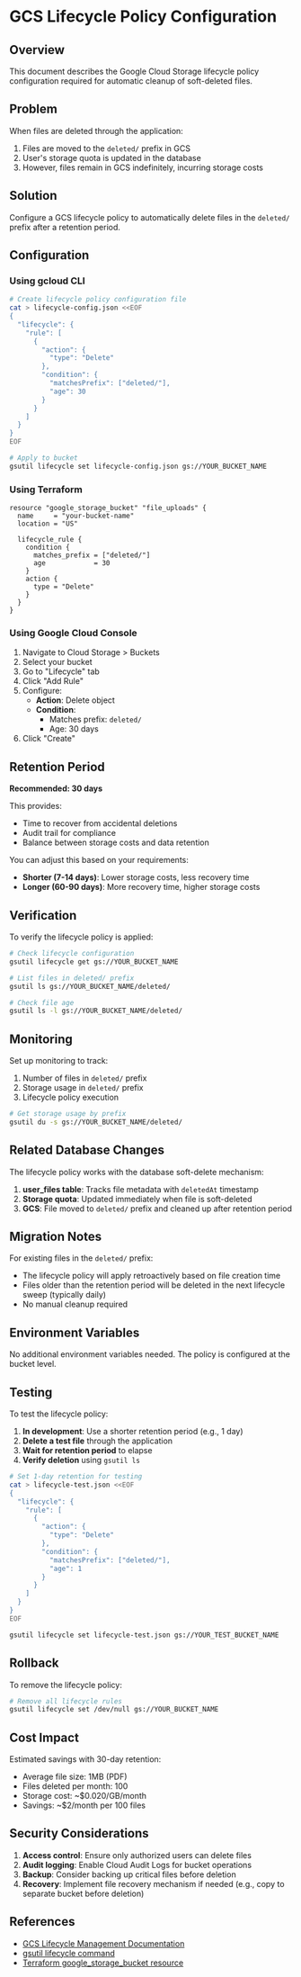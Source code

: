 # GCS Lifecycle Policy Configuration

## Overview

This document describes the Google Cloud Storage lifecycle policy configuration required for automatic cleanup of soft-deleted files.

## Problem

When files are deleted through the application:

1. Files are moved to the `deleted/` prefix in GCS
2. User's storage quota is updated in the database
3. However, files remain in GCS indefinitely, incurring storage costs

## Solution

Configure a GCS lifecycle policy to automatically delete files in the `deleted/` prefix after a retention period.

## Configuration

### Using gcloud CLI

```bash
# Create lifecycle policy configuration file
cat > lifecycle-config.json <<EOF
{
  "lifecycle": {
    "rule": [
      {
        "action": {
          "type": "Delete"
        },
        "condition": {
          "matchesPrefix": ["deleted/"],
          "age": 30
        }
      }
    ]
  }
}
EOF

# Apply to bucket
gsutil lifecycle set lifecycle-config.json gs://YOUR_BUCKET_NAME
```

### Using Terraform

```hcl
resource "google_storage_bucket" "file_uploads" {
  name     = "your-bucket-name"
  location = "US"

  lifecycle_rule {
    condition {
      matches_prefix = ["deleted/"]
      age            = 30
    }
    action {
      type = "Delete"
    }
  }
}
```

### Using Google Cloud Console

1. Navigate to Cloud Storage > Buckets
2. Select your bucket
3. Go to "Lifecycle" tab
4. Click "Add Rule"
5. Configure:
   - **Action**: Delete object
   - **Condition**:
     - Matches prefix: `deleted/`
     - Age: 30 days
6. Click "Create"

## Retention Period

**Recommended: 30 days**

This provides:

- Time to recover from accidental deletions
- Audit trail for compliance
- Balance between storage costs and data retention

You can adjust this based on your requirements:

- **Shorter (7-14 days)**: Lower storage costs, less recovery time
- **Longer (60-90 days)**: More recovery time, higher storage costs

## Verification

To verify the lifecycle policy is applied:

```bash
# Check lifecycle configuration
gsutil lifecycle get gs://YOUR_BUCKET_NAME

# List files in deleted/ prefix
gsutil ls gs://YOUR_BUCKET_NAME/deleted/

# Check file age
gsutil ls -l gs://YOUR_BUCKET_NAME/deleted/
```

## Monitoring

Set up monitoring to track:

1. Number of files in `deleted/` prefix
2. Storage usage in `deleted/` prefix
3. Lifecycle policy execution

```bash
# Get storage usage by prefix
gsutil du -s gs://YOUR_BUCKET_NAME/deleted/
```

## Related Database Changes

The lifecycle policy works with the database soft-delete mechanism:

1. **user_files table**: Tracks file metadata with `deletedAt` timestamp
2. **Storage quota**: Updated immediately when file is soft-deleted
3. **GCS**: File moved to `deleted/` prefix and cleaned up after retention period

## Migration Notes

For existing files in the `deleted/` prefix:

- The lifecycle policy will apply retroactively based on file creation time
- Files older than the retention period will be deleted in the next lifecycle sweep (typically daily)
- No manual cleanup required

## Environment Variables

No additional environment variables needed. The policy is configured at the bucket level.

## Testing

To test the lifecycle policy:

1. **In development**: Use a shorter retention period (e.g., 1 day)
2. **Delete a test file** through the application
3. **Wait for retention period** to elapse
4. **Verify deletion** using `gsutil ls`

```bash
# Set 1-day retention for testing
cat > lifecycle-test.json <<EOF
{
  "lifecycle": {
    "rule": [
      {
        "action": {
          "type": "Delete"
        },
        "condition": {
          "matchesPrefix": ["deleted/"],
          "age": 1
        }
      }
    ]
  }
}
EOF

gsutil lifecycle set lifecycle-test.json gs://YOUR_TEST_BUCKET_NAME
```

## Rollback

To remove the lifecycle policy:

```bash
# Remove all lifecycle rules
gsutil lifecycle set /dev/null gs://YOUR_BUCKET_NAME
```

## Cost Impact

Estimated savings with 30-day retention:

- Average file size: 1MB (PDF)
- Files deleted per month: 100
- Storage cost: ~$0.020/GB/month
- Savings: ~$2/month per 100 files

## Security Considerations

1. **Access control**: Ensure only authorized users can delete files
2. **Audit logging**: Enable Cloud Audit Logs for bucket operations
3. **Backup**: Consider backing up critical files before deletion
4. **Recovery**: Implement file recovery mechanism if needed (e.g., copy to separate bucket before deletion)

## References

- [GCS Lifecycle Management Documentation](https://cloud.google.com/storage/docs/lifecycle)
- [gsutil lifecycle command](https://cloud.google.com/storage/docs/gsutil/commands/lifecycle)
- [Terraform google_storage_bucket resource](https://registry.terraform.io/providers/hashicorp/google/latest/docs/resources/storage_bucket)
